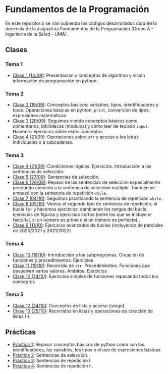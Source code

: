 # Fundamentos de la Programación
En este repositorio se irán subiendo los códigos desarrollados durante la docencia de la asignatura Fundamentos de la Programación (Grupo A - Ingeniería de la Salud - UMA).

## Clases

### Tema 1
* [Clase 1 (14/09)](clases/clase01/clase01.md): Presentación y conceptos de algoritmo y visión información de programación en python.

### Tema 2
* [Clase 2 (19/09)](clases/clase02/clase02.md): Conceptos básicos: variables, tipos, identificadores y tipos. Operaciones básicas en python: `print`, conversión de tipos, expresiones matemáticas.
* [Clase 3 (20/09)](clases/clase03/clase03.md): Seguimos viendo conceptos básicos como comentarios, bibliotecas (módulos) y cómo leer de teclado `input`. Hacemos ejercicios sobre estos conceptos.
* [Clase 4 (21/09)](clases/clase04/clase04.md): Operaciones sobre `str` y acceso a los letras individuales o a subcadenas.

### Tema 3
* [Clase 4 (21/09)](clases/clase04/clase04.md): Condiciones lógicas. Ejercicios. Introducción a las sentencias de selección.
* [Clase 5 (27/09)](clases/clase05/clase05.md): Sentencias de selección.
* [Clase 6 (28/09)](clases/clase06/clase06.md): Repaso de las sentencias de selección especialmente prestando atención a la sentencia de selección múltiple. También se empezó con la sentencia de repetición `while`.
* [Clase 7 (04/10)](clases/clase07/clase07.md): Seguimos practicando la sentencia de repetición `while`.
* [Clase 8 (05/10)](clases/clase08/clase08.md): Vemos el segundo tipo de sentencia de repetición, el bucle `for` y hacemos ejercicios: cambiando los rangos del bucle, ejercicios de figuras y ejercicios cortos (entre los que se incluye el factorial, si un número es primo o si un número es perfecto)..
* [Clase 9 (11/10)](clases/clase09/clase09.md): Ejercicios avanzados de bucles (incluyendo de parciales de 2020/2021 y 2021/2022)

### Tema 4
* [Clase 10 (18/10)](clases/clase10/clase10.md): Introducción a los subprogramas.  Creación de funciones y procedimientos. Ejercicios
* [Clase 11 (19/10)](clases/clase11/clase11.md): Recorrido de `str`. Procedimientos. Funciones que devuelven varios valores. Ámbitos. Ejercicios
* [Clase 12 (24/10)](clases/clase12/clase12a.md): Ejercicios simples de funciones repasando todos los conceptos

### Tema 5
* [Clase 12 (24/10)](clases/clase12/clase12b.md): Conceptos de lista y acceso (rango)
* [Clase 13 (25/10)](clases/clase13/clase13.md): Recorridos en listas y operaciones de creación de listas (I).


## Prácticas
* [Práctica 1](prácticas/práctica01/práctica01.md): Repasar conceptos básicos de python como son los identificadores, las variables, los tipos o el uso de expresiones básicas.
* [Práctica 2](prácticas/práctica02/práctica02.md): Sentencias de selección.
* [Práctica 3](prácticas/práctica03/práctica03.md): Sentencias de repetición I.
* [Práctica 4](prácticas/práctica04/práctica04.md): Sentencias de repetición II.

